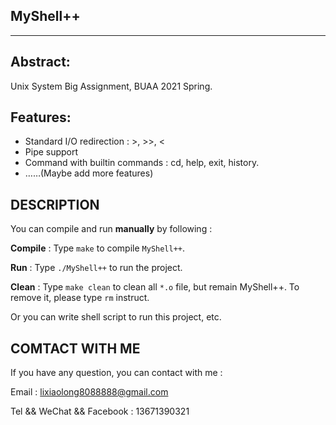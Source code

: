 ## MyShell++

------------------------------------------------------------------------

## Abstract:

Unix System Big Assignment, BUAA 2021 Spring.

## Features:

- Standard I/O redirection : \>, \>\>, \<
- Pipe support
- Command with builtin commands : cd, help, exit, history.
- ……(Maybe add more features)



## DESCRIPTION

You can compile and run **manually** by following :

**Compile** : Type `make` to compile `MyShell++`.

**Run** : Type `./MyShell++` to run the project.

**Clean** : Type `make clean` to clean all `*.o` file, but remain MyShell++. To remove it, please type `rm` instruct.



Or you can write shell script to run this project, etc.



## COMTACT WITH ME

If you have any question, you can contact with me : 

Email : lixiaolong8088888@gmail.com

Tel && WeChat && Facebook : 13671390321

